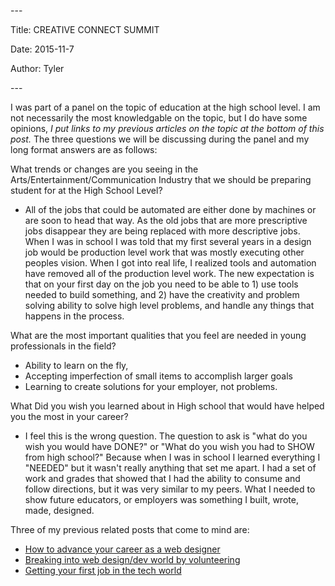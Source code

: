 \-\-\-

Title: CREATIVE CONNECT SUMMIT

Date: 2015\-11\-7

Author: Tyler

\-\-\-

I was part of a panel on the topic of education at the high school level\. I am not necessarily the most knowledgable on the topic, but I do have some opinions, *I put links to my previous articles on the topic at the bottom of this post\.* The three questions we will be discussing during the panel and my long format answers are as follows:

What trends or changes are you seeing in the Arts/Entertainment/Communication Industry that we should be preparing student for at the High School Level?

- All of the jobs that could be automated are either done by machines or are soon to head that way\. As the old jobs that are more prescriptive jobs disappear they are being replaced with more descriptive jobs\. When I was in school I was told that my first several years in a design job would be production level work that was mostly executing other peoples vision\. When I got into real life, I realized tools and automation have removed all of the production level work\. The new expectation is that on your first day on the job you need to be able to 1\) use tools needed to build something, and 2\) have the creativity and problem solving ability to solve high level problems, and handle any things that happens in the process\.

What are the most important qualities that you feel are needed in young professionals in the field?

- Ability to learn on the fly,
- Accepting imperfection of small items to accomplish larger goals
- Learning to create solutions for your employer, not problems\.

What Did you wish you learned about in High school that would have helped you the most in your career?

- I feel this is the wrong question\. The question to ask is "what do you wish you would have DONE?" or "What do you wish you had to SHOW from high school?" Because when I was in school I learned everything I "NEEDED" but it wasn't really anything that set me apart\. I had a set of work and grades that showed that I had the ability to consume and follow directions, but it was very similar to my peers\. What I needed to show future educators, or employers was something I built, wrote, made, designed\.

Three of my previous related posts that come to mind are:

- [How to advance your career as a web designer](http://tymerry.com/how-to-advance-your-career-as-a-web-designer/)
- [Breaking into web design/dev world by volunteering](http://tymerry.com/work-for-free-but-never-work-for-cheap/)
- [Getting your first job in the tech world](http://tymerry.com/advice-for-new-graduates-trying-to-get-a-job-in-web-design/)

